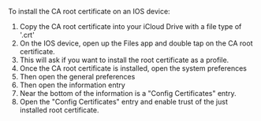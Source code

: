 To install the CA root certificate on an IOS device:

1. Copy the CA root certificate into your iCloud Drive with a file type of '.crt'
2. On the IOS device, open up the Files app and double tap on the CA root certificate.
3. This will ask if you want to install the root certificate as a profile.
4. Once the CA root certificate is installed, open the system preferences
5. Then open the general preferences
6. Then open the information entry
7. Near the bottom of the information is a "Config Certificates" entry.
8. Open the "Config Certificates" entry and enable trust of the just installed root certificate.
